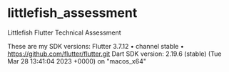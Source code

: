 # littlefish_assessment

Littlefish Flutter Technical Assessment

These are my SDK versions: Flutter 3.7.12 • channel stable • https://github.com/flutter/flutter.git Dart SDK version: 2.19.6 (stable) (Tue Mar 28 13:41:04 2023 +0000) on "macos_x64"


